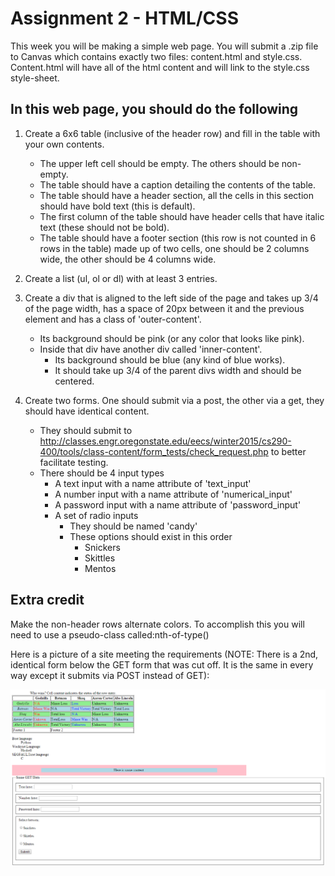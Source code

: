 # Assignment 2 - HTML/CSS

This week you will be making a simple web page. You will submit a .zip file to Canvas which contains exactly two files: content.html and style.css. Content.html will have all of the html content and will link to the style.css style-sheet.

## In this web page, you should do the following

1. Create a 6x6 table (inclusive of the header row) and fill in the table with your own contents.
   - The upper left cell should be empty. The others should be non-empty.
   - The table should have a caption detailing the contents of the table.
   - The table should have a header section, all the cells in this section should have bold text (this is default).
   - The first column of the table should have header cells that have italic text (these should not be bold).
   - The table should have a footer section (this row is not counted in 6 rows in the table) made up of two cells, one should be 2 columns wide, the other should be 4 columns wide.

2. Create a list (ul, ol or dl) with at least 3 entries.

3. Create a div that is aligned to the left side of the page and takes up 3/4 of the page width, has a space of 20px between it and the previous element and has a class of 'outer-content'.
   - Its background should be pink (or any color that looks like pink).
   - Inside that div have another div called 'inner-content'.
      - Its background should be blue (any kind of blue works).
      - It should take up 3/4 of the parent divs width and should be centered.
   
4. Create two forms. One should submit via a post, the other via a get, they should have identical content.
   - They should submit to http://classes.engr.oregonstate.edu/eecs/winter2015/cs290-400/tools/class-content/form_tests/check_request.php to better facilitate testing.
   - There should be 4 input types
      - A text input with a name attribute of 'text_input'
      - A number input with a name attribute of 'numerical_input'
      - A password input with a name attribute of 'password_input'
      - A set of radio inputs
         - They should be named 'candy'
         - These options should exist in this order
            - Snickers
            - Skittles
            - Mentos

## Extra credit

Make the non-header rows alternate colors. To accomplish this you will need to use a pseudo-class called:nth-of-type()

Here is a picture of a site meeting the requirements (NOTE: There is a 2nd, identical form below the GET form that was cut off. It is the same in every way except it submits via POST instead of GET):

![EC Image](extra-credit-image.png)